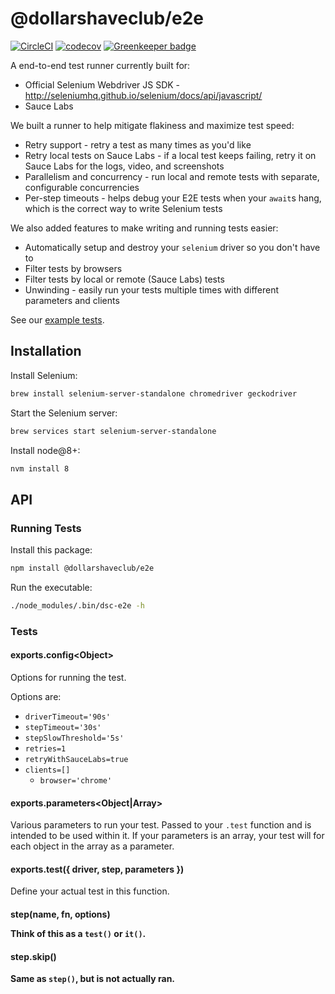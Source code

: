 # @dollarshaveclub/e2e

[![CircleCI](https://circleci.com/gh/dollarshaveclub/e2e/tree/master.svg?style=svg&circle-token=3c62580973ef5525cd6a68b7e57bd8d9e603a91e)](https://circleci.com/gh/dollarshaveclub/e2e/tree/master)
[![codecov](https://codecov.io/gh/dollarshaveclub/e2e/branch/master/graph/badge.svg?token=RL1k07t3tS)](https://codecov.io/gh/dollarshaveclub/e2e)
[![Greenkeeper badge](https://badges.greenkeeper.io/dollarshaveclub/e2e.svg?token=53420725e4efa55047668b13f8221d19e6c294e7783481a4300c63fbed4ba71c&ts=1510792360361)](https://greenkeeper.io/)

A end-to-end test runner currently built for:

- Official Selenium Webdriver JS SDK - http://seleniumhq.github.io/selenium/docs/api/javascript/
- Sauce Labs

We built a runner to help mitigate flakiness and maximize test speed:

- Retry support - retry a test as many times as you'd like
- Retry local tests on Sauce Labs - if a local test keeps failing, retry it on Sauce Labs for the logs, video, and screenshots
- Parallelism and concurrency - run local and remote tests with separate, configurable concurrencies
- Per-step timeouts - helps debug your E2E tests when your `await`s hang, which is the correct way to write Selenium tests

We also added features to make writing and running tests easier:

- Automatically setup and destroy your `selenium` driver so you don't have to
- Filter tests by browsers
- Filter tests by local or remote (Sauce Labs) tests
- Unwinding - easily run your tests multiple times with different parameters and clients

See our [example tests](tests/).

## Installation

Install Selenium:

```bash
brew install selenium-server-standalone chromedriver geckodriver
```

Start the Selenium server:

```bash
brew services start selenium-server-standalone
```

Install node@8+:

```bash
nvm install 8
```

## API

### Running Tests

Install this package:

```bash
npm install @dollarshaveclub/e2e
```

Run the executable:

```bash
./node_modules/.bin/dsc-e2e -h
```

### Tests

#### exports.config\<Object\>

Options for running the test.

Options are:

- `driverTimeout='90s'`
- `stepTimeout='30s'`
- `stepSlowThreshold='5s'`
- `retries=1`
- `retryWithSauceLabs=true`
- `clients=[]`
  - `browser='chrome'`

#### exports.parameters<Object|Array>

Various parameters to run your test.
Passed to your `.test` function and is intended to be used within it.
If your parameters is an array, your test will for each object in the array as a parameter.

#### exports.test<Function>({ driver, step, parameters })

Define your actual test in this function.

#### step(name<String>, fn<AsyncFunction>, options<Object>)

Think of this as a `test()` or `it()`.

#### step.skip()

Same as `step()`, but is not actually ran.
